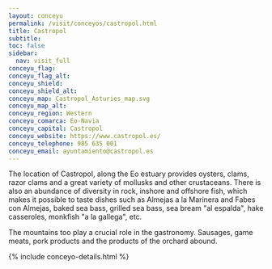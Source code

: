 ```yaml
---
layout: conceyu
permalink: /visit/conceyos/castropol.html
title: Castropol
subtitle:
toc: false
sidebar:
  nav: visit_full
conceyu_flag:
conceyu_flag_alt:
conceyu_shield:
conceyu_shield_alt:
conceyu_map: Castropol_Asturies_map.svg
conceyu_map_alt:
conceyu_region: Western
conceyu_comarca: Eo-Navia
conceyu_capital: Castropol
conceyu_website: https://www.castropol.es/
conceyu_telephone: 985 635 001
conceyu_email: ayuntamiento@castropol.es
---
```


The location of Castropol, along the Eo estuary provides oysters, clams, razor clams and a great variety of mollusks and other crustaceans. There is also an abundance of diversity in rock, inshore and offshore fish, which makes it possible to taste dishes such as Almejas a la Marinera and Fabes con Almejas, baked sea bass, grilled sea bass, sea bream "al espalda", hake casseroles, monkfish "a la gallega", etc.

The mountains too play a crucial role in the gastronomy. Sausages, game meats, pork products and the products of the orchard abound. 

{% include conceyo-details.html %}